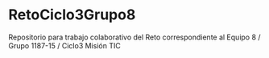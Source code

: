 # RetoCiclo3Grupo8
Repositorio para trabajo colaborativo del Reto correspondiente al Equipo 8 / Grupo 1187-15 / Ciclo3 Misión TIC
